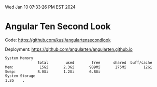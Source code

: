 Wed Jan 10 07:33:26 PM EST 2024

# Angular Ten Second Look

Code: https://github.com/kusl/angulartensecondlook

Deployment: https://github.com/angularten/angularten.github.io

```bash
System Memory
               total        used        free      shared  buff/cache   available
Mem:            15Gi       2.3Gi       989Mi       275Mi        12Gi        13Gi
Swap:          8.0Gi       1.2Gi       6.8Gi
System Storage
1.2G	.
```
